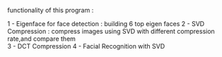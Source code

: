 functionality of this program :

1 - Eigenface for face detection :
    building 6 top eigen faces
2 - SVD Compression : 
    compress images using SVD with different compression rate,and compare them    
3 - DCT Compression
4 - Facial Recognition with SVD